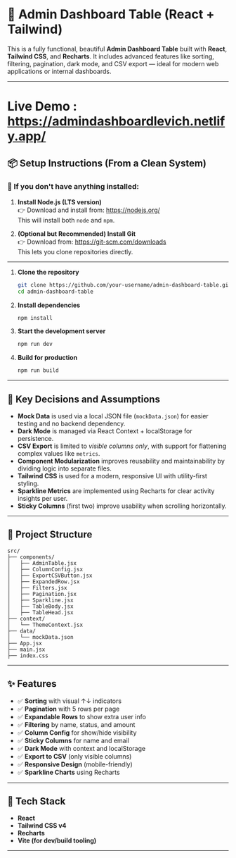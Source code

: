 

# 🚀 Admin Dashboard Table (React + Tailwind)

This is a fully functional, beautiful **Admin Dashboard Table** built with **React**, **Tailwind CSS**, and **Recharts**. It includes advanced features like sorting, filtering, pagination, dark mode, and CSV export — ideal for modern web applications or internal dashboards.

---
# Live Demo  :    https://admindashboardlevich.netlify.app/
## 📦 Setup Instructions (From a Clean System)

### 🧰 If you don't have anything installed:

1. **Install Node.js (LTS version)**  
   👉 Download and install from: https://nodejs.org/  
   This will install both `node` and `npm`.

2. **(Optional but Recommended) Install Git**  
   👉 Download from: https://git-scm.com/downloads  
   This lets you clone repositories directly.

---
1. **Clone the repository**
   ```bash
   git clone https://github.com/your-username/admin-dashboard-table.git
   cd admin-dashboard-table
   ```

2. **Install dependencies**
   ```bash
   npm install
   ```

3. **Start the development server**
   ```bash
   npm run dev
   ```

4. **Build for production**
   ```bash
   npm run build
   ```

---

## 🧠 Key Decisions and Assumptions

- **Mock Data** is used via a local JSON file (`mockData.json`) for easier testing and no backend dependency.
- **Dark Mode** is managed via React Context + localStorage for persistence.
- **CSV Export** is limited to *visible columns only*, with support for flattening complex values like `metrics`.
- **Component Modularization** improves reusability and maintainability by dividing logic into separate files.
- **Tailwind CSS** is used for a modern, responsive UI with utility-first styling.
- **Sparkline Metrics** are implemented using Recharts for clear activity insights per user.
- **Sticky Columns** (first two) improve usability when scrolling horizontally.

---

## 📁 Project Structure

```
src/
├── components/
│   ├── AdminTable.jsx
│   ├── ColumnConfig.jsx
│   ├── ExportCSVButton.jsx
│   ├── ExpandedRow.jsx
│   ├── Filters.jsx
│   ├── Pagination.jsx
│   ├── Sparkline.jsx
│   ├── TableBody.jsx
│   ├── TableHead.jsx
├── context/
│   └── ThemeContext.jsx
├── data/
│   └── mockData.json
├── App.jsx
├── main.jsx
├── index.css
```

---

## ✨ Features

- ✅ **Sorting** with visual ↑↓ indicators
- ✅ **Pagination** with 5 rows per page
- ✅ **Expandable Rows** to show extra user info
- ✅ **Filtering** by name, status, and amount
- ✅ **Column Config** for show/hide visibility
- ✅ **Sticky Columns** for name and email
- ✅ **Dark Mode** with context and localStorage
- ✅ **Export to CSV** (only visible columns)
- ✅ **Responsive Design** (mobile-friendly)
- ✅ **Sparkline Charts** using Recharts

---



## 🧪 Tech Stack

- **React**
- **Tailwind CSS v4**
- **Recharts**
- **Vite (for dev/build tooling)**

---
